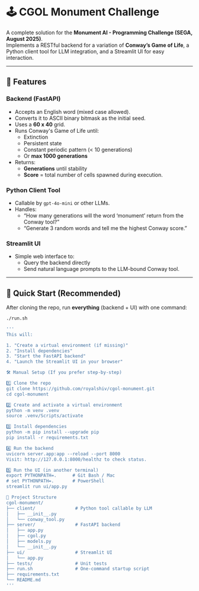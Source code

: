 # 🕹 CGOL Monument Challenge

A complete solution for the **Monument AI - Programming Challenge (SEGA, August 2025)**.  
Implements a RESTful backend for a variation of **Conway’s Game of Life**, a Python client tool for LLM integration, and a Streamlit UI for easy interaction.

---

## 📜 Features

### Backend (FastAPI)
- Accepts an English word (mixed case allowed).
- Converts it to ASCII binary bitmask as the initial seed.
- Uses a **60 x 40** grid.
- Runs Conway's Game of Life until:
  - Extinction
  - Persistent state
  - Constant periodic pattern (< 10 generations)
  - Or **max 1000 generations**
- Returns:
  - **Generations** until stability
  - **Score** = total number of cells spawned during execution.

### Python Client Tool
- Callable by `gpt-4o-mini` or other LLMs.
- Handles:
  - “How many generations will the word ‘monument’ return from the Conway tool?”
  - “Generate 3 random words and tell me the highest Conway score.”

### Streamlit UI
- Simple web interface to:
  - Query the backend directly
  - Send natural language prompts to the LLM-bound Conway tool.

---

## 🚀 Quick Start (Recommended)

After cloning the repo, run **everything** (backend + UI) with one command:

```bash
./run.sh

'''
This will:

1. "Create a virtual environment (if missing)"
2. "Install dependencies"
3. "Start the FastAPI backend"
4. "Launch the Streamlit UI in your browser"

🛠 Manual Setup (If you prefer step-by-step)

1️⃣ Clone the repo
git clone https://github.com/royalshiv/cgol-monument.git
cd cgol-monument

2️⃣ Create and activate a virtual environment
python -m venv .venv
source .venv/Scripts/activate

3️⃣ Install dependencies
python -m pip install --upgrade pip
pip install -r requirements.txt

4️⃣ Run the backend
uvicorn server.app:app --reload --port 8000
Visit: http://127.0.0.1:8000/healthz to check status.

5️⃣ Run the UI (in another terminal)
export PYTHONPATH=.      # Git Bash / Mac
# set PYTHONPATH=.       # PowerShell
streamlit run ui/app.py

📂 Project Structure
cgol-monument/
├── client/               # Python tool callable by LLM
│   ├── __init__.py
│   └── conway_tool.py
├── server/               # FastAPI backend
│   ├── app.py
│   ├── cgol.py
│   ├── models.py
│   └── __init__.py
├── ui/                   # Streamlit UI
│   └── app.py
├── tests/                # Unit tests
├── run.sh                # One-command startup script
├── requirements.txt
└── README.md
'''